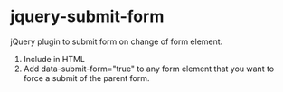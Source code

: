 jquery-submit-form
==================

jQuery plugin to submit form on change of form element.

1) Include in HTML
2) Add data-submit-form="true" to any form element that you want to force a submit of the parent form.
